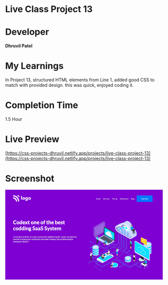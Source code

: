 # Live Class Project 13

# Developer
**Dhruvil Patel**

# My Learnings
In Project 13, structured HTML elements from Line 1, added good CSS to match with provided design. this was quick, enjoyed coding it.

# Completion Time
1.5 Hour

# Live Preview
[https://css-projects-dhruvil.netlify.app/projects/live-class-project-13](https://css-projects-dhruvil.netlify.app/projects/live-class-project-13)

# Screenshot
![image](./result13.png)
